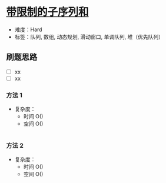# [带限制的子序列和](https://leetcode-cn.com/problems/constrained-subsequence-sum/)

- 难度：Hard
- 标签：队列, 数组, 动态规划, 滑动窗口, 单调队列, 堆（优先队列）

## 刷题思路

- [ ] xx
- [ ] xx

### 方法 1

- 复杂度：
    - 时间 O()
    - 空间 O()

``` js

```

### 方法 2

- 复杂度：
    - 时间 O()
    - 空间 O()

``` js

```
